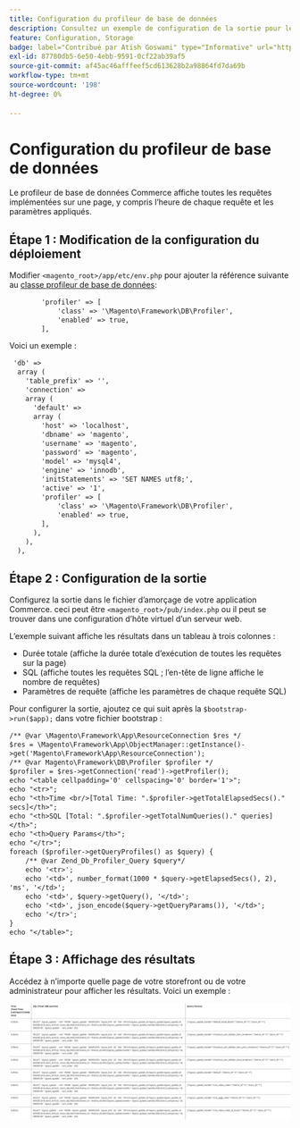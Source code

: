 ```yaml
---
title: Configuration du profileur de base de données
description: Consultez un exemple de configuration de la sortie pour le profileur de base de données.
feature: Configuration, Storage
badge: label="Contribué par Atish Goswami" type="Informative" url="https://github.com/atishgoswami" tooltip="Goswami écossais"
exl-id: 87780db5-6e50-4ebb-9591-0cf22ab39af5
source-git-commit: af45ac46afffeef5cd613628b2a98864fd7da69b
workflow-type: tm+mt
source-wordcount: '198'
ht-degree: 0%

---
```


# Configuration du profileur de base de données

Le profileur de base de données Commerce affiche toutes les requêtes implémentées sur une page, y compris l’heure de chaque requête et les paramètres appliqués.

## Étape 1 : Modification de la configuration du déploiement

Modifier `<magento_root>/app/etc/env.php` pour ajouter la référence suivante au [classe profileur de base de données](https://github.com/magento/magento2/tree/2.4/lib/internal/Magento/Framework/DB/Profiler.php):

```php?start_inline=1
        'profiler' => [
            'class' => '\Magento\Framework\DB\Profiler',
            'enabled' => true,
        ],
```

Voici un exemple :

```php?start_inline=1
 'db' =>
  array (
    'table_prefix' => '',
    'connection' =>
    array (
      'default' =>
      array (
        'host' => 'localhost',
        'dbname' => 'magento',
        'username' => 'magento',
        'password' => 'magento',
        'model' => 'mysql4',
        'engine' => 'innodb',
        'initStatements' => 'SET NAMES utf8;',
        'active' => '1',
        'profiler' => [
            'class' => '\Magento\Framework\DB\Profiler',
            'enabled' => true,
        ],
      ),
    ),
  ),
```

## Étape 2 : Configuration de la sortie

Configurez la sortie dans le fichier d’amorçage de votre application Commerce. ceci peut être `<magento_root>/pub/index.php` ou il peut se trouver dans une configuration d’hôte virtuel d’un serveur web.

L’exemple suivant affiche les résultats dans un tableau à trois colonnes :

- Durée totale (affiche la durée totale d’exécution de toutes les requêtes sur la page)
- SQL (affiche toutes les requêtes SQL ; l’en-tête de ligne affiche le nombre de requêtes)
- Paramètres de requête (affiche les paramètres de chaque requête SQL)

Pour configurer la sortie, ajoutez ce qui suit après la `$bootstrap->run($app);` dans votre fichier bootstrap :

```php?start_inline=1
/** @var \Magento\Framework\App\ResourceConnection $res */
$res = \Magento\Framework\App\ObjectManager::getInstance()->get('Magento\Framework\App\ResourceConnection');
/** @var Magento\Framework\DB\Profiler $profiler */
$profiler = $res->getConnection('read')->getProfiler();
echo "<table cellpadding='0' cellspacing='0' border='1'>";
echo "<tr>";
echo "<th>Time <br/>[Total Time: ".$profiler->getTotalElapsedSecs()." secs]</th>";
echo "<th>SQL [Total: ".$profiler->getTotalNumQueries()." queries]</th>";
echo "<th>Query Params</th>";
echo "</tr>";
foreach ($profiler->getQueryProfiles() as $query) {
    /** @var Zend_Db_Profiler_Query $query*/
    echo '<tr>';
    echo '<td>', number_format(1000 * $query->getElapsedSecs(), 2), 'ms', '</td>';
    echo '<td>', $query->getQuery(), '</td>';
    echo '<td>', json_encode($query->getQueryParams()), '</td>';
    echo '</tr>';
}
echo "</table>";
```

## Étape 3 : Affichage des résultats

Accédez à n’importe quelle page de votre storefront ou de votre administrateur pour afficher les résultats. Voici un exemple :

![Exemples de résultats du profileur de base de données](../../assets/configuration/db-profiler-results.png)
